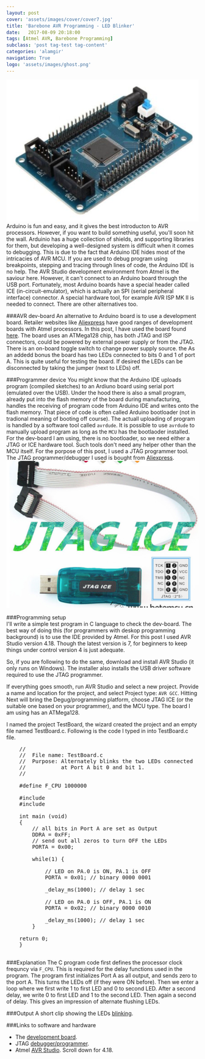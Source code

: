 ```yaml
---
layout: post
cover: 'assets/images/cover/cover7.jpg'
title: 'Barebone AVR Programming - LED Blinker' 
date:   2017-08-09 20:18:00
tags: [Atmel AVR, Barebone Programming]
subclass: 'post tag-test tag-content'
categories: 'alamgir'
navigation: True
logo: 'assets/images/ghost.png'
---
```


<img src="/assets/images/2017/2017_08_09_AVR_board.png"  alt="AVR Board" class="leftimg" />
Arduino is fun and easy, and it gives the best introducton to AVR processors. However, if you want to build something useful, you'll soon hit the wall. Arduinio has a huge collection of shields, and supporting libraries for them, but developing a well-designed system is difficult when it comes to debugging. This is due to the fact that Arduino IDE hides most of the intricacies of AVR MCU. If you are used to debug program using breakpoints, stepping and tracing through lines of code, the Arduino IDE is no help. The AVR Studio development environment from Atmel is the saviour here. However, it can't connect to an Arduino board through the USB port. Fortunately, most Arduino boards have a special header called ICE (in-circuit-emulator), which is actually an SPI (serial peripheral interface) connector. A special hardware tool, for example AVR ISP MK II is needed to connect. There are other alternatives too.
<!--more-->

###AVR dev-board
An alternative to Arduino board is to use a development board. Retailer websites like <a href="http://aliexpress.com">Aliexpress</a> have good ranges of development boards with Atmel processors. In this post, I have used the board found <a href="https://www.aliexpress.com/item/1PCS-DC-5V-ATmega128-AVR-Core-Development-Board-Minimum-System-Module-ISP-JTAG/32745789402.html">here</a>. The board uses an ATMega128 chip, has both JTAG and ISP connectors, could be powered by external power supply or from the JTAG. There is an on-board toggle switch to change power supply source. the As an addedd bonus the board has two LEDs connected to bits 0 and 1 of port A. This is quite useful for testing the board. If desired the LEDs can be disconnected by taking the jumper (next to LEDs) off.
 
###Programmer device
You might know that the Arduino IDE uploads program (compiled sketches) to an Ardiuno board using serial port (emulated over the USB). Under the hood there is also a small program, already put into the flash memory of the board during manufacturing, handles the receiving of program code from Arduino IDE and writes onto the flash memory. That piece of code is often called Arduino bootloader (not in tradional meaning of booting off course). The actuall uploading of program is handled by a software tool called `avrdude`. It is possible to use `avrdude` to manually upload program as long as the `MCU` has the bootlaoder installed. For the dev-board I am using, there is no bootloader, so we need either a JTAG or ICE hardware tool. Such tools don't need any helper other than the MCU itself. For the porpose of this post, I used a JTAG programmer tool. The JTAG programmer/debugger I used is bought from <a href="https://www.aliexpress.com/item/Free-shipping-AVR-USB-Emulator-debugger-programmer-JTAG-ICE-for-Atmel/623898152.html">Aliexpress</a>. 
<img src="/assets/images/2017/2017_08_09_JTAG_programmer.png"  alt="JTAG debugger programmer" />

###Programming setup  
I'll write a simple test program in C language to check the dev-board. The best way of doing this (for programmers with deskop programming background) is to use the IDE provided by Atmel. For this post I used AVR Studio version 4.18. Though the latest version is 7, for beginners to keep things under control version 4 is just adequate.

So, if you are following to do the same, download and install AVR Studio (it only runs on Windows). The installer also installs the USB driver software required to use the JTAG programmer.

If everything goes smooth, run AVR Studio and select a new project. Provide a name and location for the project, and select Project type: `AVR GCC`. Hitting Next will bring the Degug/programming platform, choose JTAG ICE (or the suitable one based on your programmer), and the MCU type. The board I am using has an ATMega128.

I named the project TestBoard, the wizard created the project and an empty file named TestBoard.c.
Following is the code I typed in into TestBoard.c file.

<pre>
	//
	//	File name: TestBoard.c
	//	Purpose: Alternately blinks the two LEDs connected 
	//           at Port A bit 0 and bit 1.
	//
	
	#define F_CPU 1000000

	#include <avr/io.h>
	#include <util/delay.h>

	int main (void)
	{
		// all bits in Port A are set as Output
		DDRA = 0xFF;
		// send out all zeros to turn OFF the LEDs
		PORTA = 0x00;

		while(1) {

			// LED on PA.0 is ON, PA.1 is OFF
			PORTA = 0x01; // binary 0000 0001 

			_delay_ms(1000); // delay 1 sec
	
			// LED on PA.0 is OFF, PA.1 is ON
			PORTA = 0x02; // binary 0000 0010
	
			_delay_ms(1000); // delay 1 sec	
		}

	return 0;
	}
	
</pre>

###Explanation
The C program code first defines the processor clock frequncy via `F_CPU`. This is required for the delay functions used in the program. The program first initializes Port A as all output, and sends zero to the port A. This turns the LEDs off (if they were ON before). Then we enter a loop where we first write 1 to first LED and 0 to second LED. After a second delay, we write 0 to first LED and 1 to the second LED. Then again a second of delay. This gives an impression of alternate flushing LEDs.  

###Output
A short clip showing the LEDs <a href="/assets/images/2017/2017_08_09_LED_Blinking.3gp">blinking</a>.

###Links to software and hardware

- The <a href="https://www.aliexpress.com/item/1PCS-DC-5V-ATmega128-AVR-Core-Development-Board-Minimum-System-Module-ISP-JTAG/32745789402.html">development board</a>. 
- JTAG <a href="https://www.aliexpress.com/item/Free-shipping-AVR-USB-Emulator-debugger-programmer-JTAG-ICE-for-Atmel/623898152.html">debugger/programmer</a>.
- Atmel <a href="http://www.atmel.com/tools/studioarchive.aspx">AVR Studio</a>. Scroll down for 4.18.
